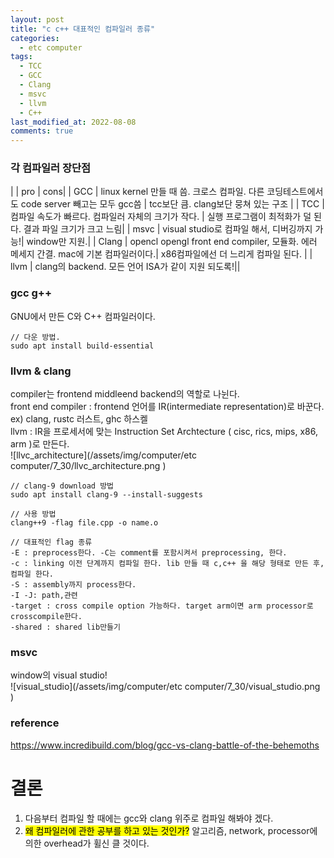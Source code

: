 ```yaml
---
layout: post
title: "c c++ 대표적인 컴파일러 종류"
categories:
  - etc computer
tags:
  - TCC 
  - GCC
  - Clang
  - msvc
  - llvm
  - C++
last_modified_at: 2022-08-08
comments: true
---
```

### 각 컴파일러 장단점

|  | pro | cons|
| GCC           | linux kernel 만들 때 씀. 크로스 컴파일. 다른 코딩테스트에서도 code server 빼고는 모두 gcc씀 | tcc보단 큼. clang보단 뭉쳐 있는 구조 |
| TCC           | 컴파일 속도가 빠르다. 컴파일러 자체의 크기가 작다. | 실행 프로그램이 최적화가 덜 된다. 결과 파일 크기가 크고 느림|
| msvc          | visual studio로 컴파일 해서, 디버깅까지 가능!| window만 지원.|
| Clang         | opencl opengl front end compiler, 모듈화. 에러 메세지 간결. mac에 기본 컴파일러이다.| x86컴파일에선 더 느리게 컴파일 된다. |
| llvm          | clang의 backend. 모든 언어 ISA가 같이 지원 되도록!||

### gcc g++
GNU에서 만든 C와 C++ 컴파일러이다. <br>
```
// 다운 방법.
sudo apt install build-essential
```

### llvm & clang
compiler는 frontend middleend backend의 역할로 나뉜다. <br>
front end compiler : frontend 언어를 IR$($intermediate representation$)$로 바꾼다. ex$)$ clang, rustc 러스트, ghc 하스켈<br>
llvm : IR을 프로세서에 맞는 Instruction Set Archtecture $($ cisc, rics, mips, x86, arm $)$로 만든다. <br>
![llvc_architecture](/assets/img/computer/etc computer/7_30/llvc_architecture.png )
```
// clang-9 download 방법
sudo apt install clang-9 --install-suggests

// 사용 방법
clang++9 -flag file.cpp -o name.o

// 대표적인 flag 종류
-E : preprocess한다. -C는 comment를 포함시켜서 preprocessing, 한다.
-c : linking 이전 단계까지 컴파일 한다. lib 만들 때 c,c++ 을 해당 형태로 만든 후, 컴파일 한다.
-S : assembly까지 process한다.
-I -J: path,관련
-target : cross compile option 가능하다. target arm이면 arm processor로 crosscompile한다.
-shared : shared lib만들기
```

### msvc
window의 visual studio!<br>
![visual_studio](/assets/img/computer/etc computer/7_30/visual_studio.png )

### reference 
https://www.incredibuild.com/blog/gcc-vs-clang-battle-of-the-behemoths <br>

# 결론
1. 다음부터 컴파일 할 때에는 gcc와 clang 위주로 컴파일 해봐야 겠다.
2. <mark>왜 컴파일러에 관한 공부를 하고 있는 것인가?</mark> 알고리즘, network, processor에 의한 overhead가 휠신 클 것이다.
